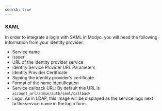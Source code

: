 ```yaml
---
search: true
---
```


### SAML

In order to integrate a login with SAML in Modyo, you will need the following information from your identity provider:

- Service name
- Issuer
- URL of the identity provider service
- Identity Service Provider URL Parameters
- Identity Provider Certificate
- Signing the identity provider's certificate
- Format of the name identification
- Service callback URL: By default this URL is `account_url/admin/auth/saml/callback`
- Logo: As in LDAP, this image will be displayed as the service logo next to the service name in the login form.